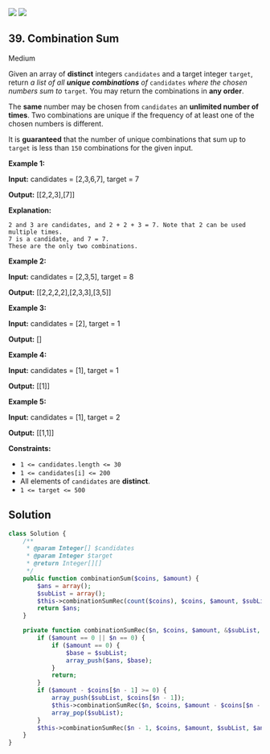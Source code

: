 [![](https://img.shields.io/github/stars/LeetCode-in-Php/LeetCode-in-Php?label=Stars&style=flat-square)](https://github.com/LeetCode-in-Php/LeetCode-in-Php)
[![](https://img.shields.io/github/forks/LeetCode-in-Php/LeetCode-in-Php?label=Fork%20me%20on%20GitHub%20&style=flat-square)](https://github.com/LeetCode-in-Php/LeetCode-in-Php/fork)

## 39\. Combination Sum

Medium

Given an array of **distinct** integers `candidates` and a target integer `target`, return _a list of all **unique combinations** of_ `candidates` _where the chosen numbers sum to_ `target`_._ You may return the combinations in **any order**.

The **same** number may be chosen from `candidates` an **unlimited number of times**. Two combinations are unique if the frequency of at least one of the chosen numbers is different.

It is **guaranteed** that the number of unique combinations that sum up to `target` is less than `150` combinations for the given input.

**Example 1:**

**Input:** candidates = [2,3,6,7], target = 7

**Output:** [[2,2,3],[7]]

**Explanation:**

    2 and 3 are candidates, and 2 + 2 + 3 = 7. Note that 2 can be used multiple times.
    7 is a candidate, and 7 = 7.
    These are the only two combinations. 

**Example 2:**

**Input:** candidates = [2,3,5], target = 8

**Output:** [[2,2,2,2],[2,3,3],[3,5]] 

**Example 3:**

**Input:** candidates = [2], target = 1

**Output:** [] 

**Example 4:**

**Input:** candidates = [1], target = 1

**Output:** [[1]] 

**Example 5:**

**Input:** candidates = [1], target = 2

**Output:** [[1,1]] 

**Constraints:**

*   `1 <= candidates.length <= 30`
*   `1 <= candidates[i] <= 200`
*   All elements of `candidates` are **distinct**.
*   `1 <= target <= 500`

## Solution

```php
class Solution {
    /**
     * @param Integer[] $candidates
     * @param Integer $target
     * @return Integer[][]
     */
    public function combinationSum($coins, $amount) {
        $ans = array();
        $subList = array();
        $this->combinationSumRec(count($coins), $coins, $amount, $subList, $ans);
        return $ans;
    }

    private function combinationSumRec($n, $coins, $amount, &$subList, &$ans) {
        if ($amount == 0 || $n == 0) {
            if ($amount == 0) {
                $base = $subList;
                array_push($ans, $base);
            }
            return;
        }
        if ($amount - $coins[$n - 1] >= 0) {
            array_push($subList, $coins[$n - 1]);
            $this->combinationSumRec($n, $coins, $amount - $coins[$n - 1], $subList, $ans);
            array_pop($subList);
        }
        $this->combinationSumRec($n - 1, $coins, $amount, $subList, $ans);
    }
}
```
